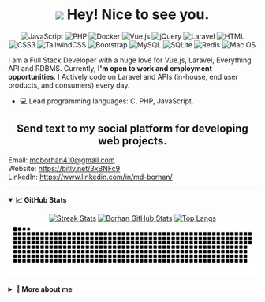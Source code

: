 <div align="center">                                     
  <h1><img src="https://emojis.slackmojis.com/emojis/images/1531849430/4246/blob-sunglasses.gif?1531849430" width="30"/> Hey! Nice to see you.</h1>    
        
![JavaScript](https://img.shields.io/badge/JavaScript-F7DF1E?style=flat-square&logo=javascript&logoColor=black)
![PHP](https://img.shields.io/badge/PHP-777BB4?style=flat-square&logo=php&logoColor=white)
![Docker](https://img.shields.io/badge/Docker-0CC1F3?style=flat-square&logo=docker&logoColor=white)
![Vue.js](https://img.shields.io/badge/Vue.js-35495E?style=flat-square&logo=vue.js&logoColor=4FC08D)
![jQuery](https://img.shields.io/badge/jQuery-0769AD?style=flat-square&logo=jquery&logoColor=white)
![Laravel](https://img.shields.io/badge/Laravel-FF2D20?style=flat-square&logo=laravel&logoColor=white)
![HTML](https://img.shields.io/badge/HTML5-E34F26?style=flat-square&logo=html5&logoColor=white)
![CSS3](https://img.shields.io/badge/CSS3-1572B6?style=flat-square&logo=css3&logoColor=white)
![TailwindCSS](https://img.shields.io/badge/Tailwind_CSS-38B2AC?style=flat-square&logo=tailwind-css&logoColor=white)
![Bootstrap](https://img.shields.io/badge/Bootstrap-563D7C?style=flat-square&logo=bootstrap&logoColor=white)
![MySQL](https://img.shields.io/badge/MySQL-005C84?style=flat-square&logo=mysql&logoColor=white)
![SQLite](https://img.shields.io/badge/SQLite-07405E?style=flat-square&logo=sqlite&logoColor=white)
![Redis](https://img.shields.io/badge/redis-%23DD0031.svg?&style=flat-square&logo=redis&logoColor=white)
![Mac OS](https://img.shields.io/badge/macOS-000000?style=flat-square&logo=apple&logoColor=white)
   
</div>

I am a Full Stack Developer with a huge love for Vue.js, Laravel, Everything API and RDBMS. Currently, **I'm open to work and employment opportunities**.
I Actively code on Laravel and APIs (in-house, end user products, and consumers) every day.

- 💻 Lead programming languages: C, PHP, JavaScript. 

<h2 align="center">Send text to my social platform for developing web projects.</h2>

Email: mdborhan410@gmail.com<br>
Website: https://bitly.net/3xBNFc9 <br>
LinkedIn: https://www.linkedin.com/in/md-borhan/<br>


--------

<details open="">
  <summary><b>📈 GitHub Stats</b></summary>
  <p align="center">
    <a href="https://github.com/borhanGit"><img alt="Streak Stats" src="https://github-readme-streak-stats.herokuapp.com/?user=borhanGit&theme=radical"/></a>
    <a href="https://github.com/borhanGit"><img alt="Borhan GitHub Stats" src="https://github-readme-stats.vercel.app/api?username=borhanGit&show_icons=true" width=55%/></a>
    <a href="https://github.com/borhanGit"><img alt="Top Langs" src="https://github-readme-stats.vercel.app/api/top-langs/?username=borhanGit&layout=compact&langs_count=8" width=40%/></a>
   <a href="https://github.com/mikyll/mikyll"><img alt="Snake animation" src="https://github.com/mikyll/mikyll/blob/output/github-contribution-grid-snake.svg"/></a>
  </p>
</details>


<details>
  <summary><b>🧐 More about me</b></summary>
  
  ### 🔎 Interests
  - :pray: Love Praying
  - ❓ Problem solving
  - 🌱 Nature, Specially Sea Beach.

</details>


